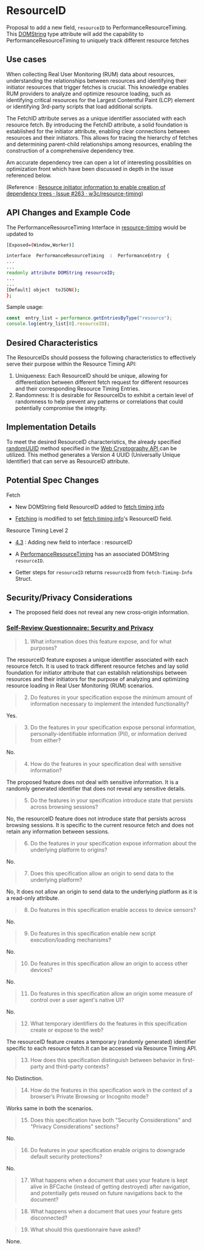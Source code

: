 # ResourceID

Proposal to add a new field, `resourceID` to PerformanceResourceTiming. This  [DOMString](https://webidl.spec.whatwg.org/#idl-DOMString) type attribute will add the capability to PerformanceResourceTiming to uniquely track different resource fetches

## Use cases

When collecting Real User Monitoring (RUM) data about resources, understanding the relationships between resources and identifying their initiator resources that trigger fetches is crucial. This knowledge enables RUM providers to analyze and optimize resource loading, such as identifying critical resources for the Largest Contentful Paint (LCP) element or identifying 3rd-party scripts that load additional scripts.

The FetchID attribute serves as a unique identifier associated with each resource fetch. By introducing the FetchID attribute, a solid foundation is established for the initiator attribute, enabling clear connections between resources and their initiators. This allows for tracing the hierarchy of fetches and determining parent-child relationships among resources, enabling the construction of a comprehensive dependency tree. 

Am accurate dependency tree can open a lot of interesting possiblities on optimization front which have been discussed in depth in the issue referenced below.

(Reference : [Resource initiator information to enable creation of dependency trees · Issue #263 · w3c/resource-timing](https://github.com/w3c/resource-timing/issues/263))

## API Changes and Example Code

The PerformanceResourceTiming Interface in <a  href="https://w3c.github.io/resource-timing/#sec-performanceresourcetiming">resource-timing</a> would be updated to

```bash
[Exposed=(Window,Worker)]

interface  PerformanceResourceTiming  :  PerformanceEntry  {
...
...
readonly attribute DOMString resourceID;
...
...
[Default] object  toJSON();
};
```

Sample usage:
```javascript
const  entry_list = performance.getEntriesByType("resource");
console.log(entry_list[0].resourceID);
```

## Desired Characteristics

The ResourceIDs should possess the following characteristics to effectively serve their purpose within the Resource Timing API:
1.  Uniqueness: Each ResourceID should be unique, allowing for differentiation between different fetch request for different resources and their corresponding Resource Timing Entries. 
2.  Randomness: It is desirable for ResourceIDs to exhibit a certain level of randomness to help prevent any patterns or correlations that could potentially compromise the integrity. 

## Implementation Details

  To meet the desired ResourceID characteristics, the already specified [randomUUID](https://w3c.github.io/webcrypto/#dfn-Crypto-method-randomUUID) method specified in the [Web Cryptography API ](https://w3c.github.io/webcrypto/) can be utilized. This method generates a Version 4 UUID (Universally Unique Identifier) that can serve as ResourceID attribute. 

## Potential Spec Changes

Fetch 
- New DOMString field ResourceID added to [fetch timing info](https://fetch.spec.whatwg.org/#fetch-timing-info)

- [Fetching](https://fetch.spec.whatwg.org/#fetching) is modified to set [fetch timing info](https://fetch.spec.whatwg.org/#fetch-timing-info)'s ResourceID field.

Resource Timing Level 2 

- [4.3](https://w3c.github.io/resource-timing/#sec-performanceresourcetiming) : Adding new field to interface : resourceID

- A [PerformanceResourceTiming](https://w3c.github.io/resource-timing/#dom-performanceresourcetiming) has an associated DOMString `resourceID`.

- Getter steps for `resourceID` returns `resourceID` from  `fetch-Timing-Info` Struct. 

## Security/Privacy Considerations

- The proposed field does not reveal any new cross-origin information.

### [Self-Review Questionnaire: Security and Privacy](https://w3ctag.github.io/security-questionnaire/)

> 01.  What information does this feature expose,
>      and for what purposes?

The resourceID feature exposes a unique identifier associated with each resource fetch. It is used to track different resource fetches and lay solid foundation for initiator attribute that can establish relationships between resources and their initiators for the purpose of analyzing and optimizing resource loading in Real User Monitoring (RUM) scenarios.


> 02.  Do features in your specification expose the minimum amount of information
>      necessary to implement the intended functionality?

Yes.

> 03.  Do the features in your specification expose personal information,
>      personally-identifiable information (PII), or information derived from
>      either?

No.

> 04.  How do the features in your specification deal with sensitive information?

The proposed feature does not deal with sensitive information. It is a randomly generated identifier that does not reveal any sensitive details.

> 05.  Do the features in your specification introduce state
>      that persists across browsing sessions?

No, the resourceID feature does not introduce state that persists across browsing sessions. It is specific to the current resource fetch and does not retain any information between sessions.

> 06.  Do the features in your specification expose information about the
>      underlying platform to origins?

No.

> 07.  Does this specification allow an origin to send data to the underlying
>      platform?

No, It does not allow an origin to send data to the underlying platform as it is a read-only attribute.

> 08.  Do features in this specification enable access to device sensors?

No.

> 09.  Do features in this specification enable new script execution/loading
>      mechanisms?

No.

> 10.  Do features in this specification allow an origin to access other devices?

No.

> 11.  Do features in this specification allow an origin some measure of control over
>      a user agent's native UI?

No.

> 12.  What temporary identifiers do the features in this specification create or
>      expose to the web?

The resourceID feature creates a temporary (randomly generated) identifier specific to each resource fetch.It can be accessed via Resource Timing API.

> 13.  How does this specification distinguish between behavior in first-party and
>      third-party contexts?

No Distinction.

> 14.  How do the features in this specification work in the context of a browser’s
>      Private Browsing or Incognito mode?

Works same in both the scenarios.

> 15.  Does this specification have both "Security Considerations" and "Privacy
>      Considerations" sections?

No.

> 16.  Do features in your specification enable origins to downgrade default
>      security protections?

No.

> 17.  What happens when a document that uses your feature is kept alive in BFCache
>      (instead of getting destroyed) after navigation, and potentially gets reused
>      on future navigations back to the document?



> 18.  What happens when a document that uses your feature gets disconnected?



> 19.  What should this questionnaire have asked?

None.
